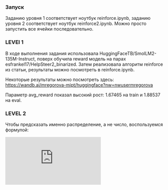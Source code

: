 ### Запуск
Заданию уровня 1 соответствует ноутбук reinforce.ipynb, заданию уровня 2 соответствует ноутбук reinforce2.ipynb.
Можно просто запустить все ячейки последовательно.

### LEVEl 1
В ходе выполнения задания использовала HuggingFaceTB/SmolLM2-135M-Instruct, поверх обучила reward модель на парах esfrankel17/HelpSteer2_binarized. Затем реализовала алгоритм reinforce из статьи, результаты можно посмотреть в reinforce.ipynb. 

Некоторые результаты можно посмотреть здесь: https://wandb.ai/mregorova-mipt/huggingface?nw=nwusermregorova

Параметр avg_reward	показал высокий рост: 1.67465 на train и 1.88537 на eval. 

### LEVEL 2
Чтобы предсказать именно распределение, а не число, воспользуемся формулой:

![formula](https://latex.codecogs.com/svg.latex?%5Cmathcal%7BL%7D_%7B%5Ctext%7BRM%7D%7D%20%3D%20-%5Clog%20%5Cleft%28%20%5Csum_%7Bi%3D2%7D%5E%7B10%7D%20%5Csum_%7Bj%3D1%7D%5E%7Bi-1%7D%20w_i%20%5Ccdot%20l_j%20%5Cright%29)
